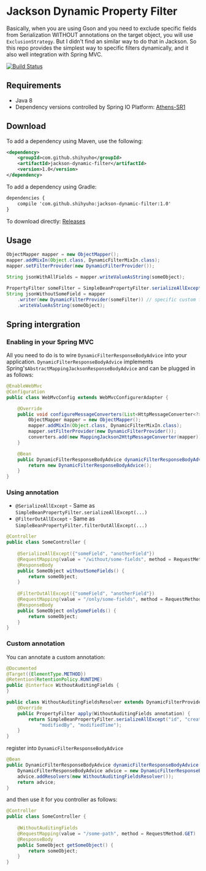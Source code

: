 # Jackson Dynamic Property Filter

Basically, when you are using Gson and you need to exclude specific fields from Serialization WITHOUT annotations on the target object, you will use `ExclusionStrategy`. But I didn't find an similar way to do that in Jackson. So this repo provides the simplest way to specific filters dynamically, and it also well integration with Spring MVC.

[![Build Status](https://travis-ci.org/shihyuho/jackson-dynamic-filter.svg?branch=master)](https://travis-ci.org/shihyuho/jackson-dynamic-filter)

## Requirements

- Java 8
- Dependency versions controlled by Spring IO Platform: [Athens-SR1](http://docs.spring.io/platform/docs/Athens-SR1/reference/htmlsingle/#appendix-dependency-versions)

## Download

To add a dependency using Maven, use the following:

```xml
<dependency>
	<groupId>com.github.shihyuho</groupId>
	<artifactId>jackson-dynamic-filter</artifactId>
	<version>1.0</version>
</dependency>
```

To add a dependency using Gradle:

```xml
dependencies {
    compile 'com.github.shihyuho:jackson-dynamic-filter:1.0'
}
```

To download directly: [Releases](https://github.com/shihyuho/jackson-dynamic-filter/releases)


## Usage

```java
ObjectMapper mapper = new ObjectMapper();
mapper.addMixIn(Object.class, DynamicFilterMixIn.class);
mapper.setFilterProvider(new DynamicFilterProvider());

String jsonWithAllFields = mapper.writeValueAsString(someObject);

PropertyFilter someFilter = SimpleBeanPropertyFilter.serializeAllExcept("someField");
String jsonWithoutSomeField = mapper
	.writer(new DynamicFilterProvider(someFilter)) // specific custom filter 
    .writeValueAsString(someObject);
```

## Spring intergration

### Enabling in your Spring MVC

All you need to do is to wire `DynamicFilterResponseBodyAdvice` into your application. `DynamicFilterResponseBodyAdvice` implements Spring's`AbstractMappingJacksonResponseBodyAdvice` and can be plugged in as follows:

```java
@EnableWebMvc
@Configuration
public class WebMvcConfig extends WebMvcConfigurerAdapter {

	@Override
	public void configureMessageConverters(List<HttpMessageConverter<?>> converters) {
		ObjectMapper mapper = new ObjectMapper();
		mapper.addMixIn(Object.class, DynamicFilterMixIn.class);
		mapper.setFilterProvider(new DynamicFilterProvider());
		converters.add(new MappingJackson2HttpMessageConverter(mapper));
	}

	@Bean
	public DynamicFilterResponseBodyAdvice dynamicFilterResponseBodyAdvice() {
		return new DynamicFilterResponseBodyAdvice();
	}
}
```

### Using annotation

- `@SerializeAllExcept` - Same as `SimpleBeanPropertyFilter.serializeAllExcept(...)`
- `@FilterOutAllExcept` - Same as `SimpleBeanPropertyFilter.filterOutAllExcept(...)`

```java
@Controller
public class SomeController {
  
	@SerializeAllExcept({"someField", "anotherField"})
	@RequestMapping(value = "/without/some-fields", method = RequestMethod.GET)
	@ResponseBody
	public SomeObject withoutSomeFields() {
		return someObject;
	}
	
	@FilterOutAllExcept({"someField", "anotherField"})
	@RequestMapping(value = "/only/some-fields", method = RequestMethod.GET)
	@ResponseBody
	public SomeObject onlySomeFields() {
		return someObject;
	}
}
```

### Custom annotation

You can annotate a custom annotation:

```java
@Documented
@Target({ElementType.METHOD})
@Retention(RetentionPolicy.RUNTIME)
public @interface WithoutAuditingFields {
}
```

```java
public class WithoutAuditingFieldsResolver extends DynamicFilterProvider<WithoutAuditingFields> {
	@Override
	public PropertyFilter apply(WithoutAuditingFields annotation) {
		return SimpleBeanPropertyFilter.serializeAllExcept("id", "createdBy", "createdTime",
			"modifiedBy", "modifiedTime");
	}
}
```

register into `DynamicFilterResponseBodyAdvice`

```java
@Bean
public DynamicFilterResponseBodyAdvice dynamicFilterResponseBodyAdvice() {
	DynamicFilterResponseBodyAdvice advice = new DynamicFilterResponseBodyAdvice();
	advice.addResolvers(new WithoutAuditingFieldsResolver());
	return advice;
}
```

and then use it for you controller as follows:

```java
@Controller
public class SomeController {
  
	@WithoutAuditingFields
	@RequestMapping(value = "/some-path", method = RequestMethod.GET)
	@ResponseBody
	public SomeObject getSomeObject() {
		return someObject;
	}
}
```

